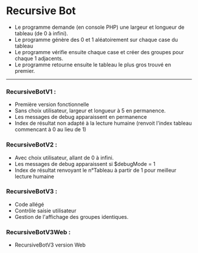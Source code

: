 # Recursive Bot

- Le programme demande (en console PHP) une largeur et longueur de tableau (de 0 à infini).
- Le programme génère des 0 et 1 aléatoirement sur chaque case du tableau
- Le programme vérifie ensuite chaque case et créer des groupes pour chaque 1 adjacents.
- Le programme retourne ensuite le tableau le plus gros trouvé en premier.


<hr>

### RecursiveBotV1 : 

+ Première version fonctionnelle 
+ Sans choix utilisateur, largeur et longueur à 5 en permanence.
+ Les messages de debug apparaissent en permanence
+ Index de résultat non adapté à la lecture humaine (renvoit l'index tableau commencant à 0 au lieu de 1)

### RecursiveBotV2 :

+ Avec choix utilisateur, allant de 0 à infini.
+ Les messages de debug apparaissent si $debugMode = 1
+ Index de résultat renvoyant le n°Tableau à partir de 1 pour meilleur lecture humaine

### RecursiveBotV3 :

+ Code allégé
+ Contrôle saisie utilisateur
+ Gestion de l'affichage des groupes identiques.

### RecursiveBotV3Web :

+ RecursiveBotV3 version Web


